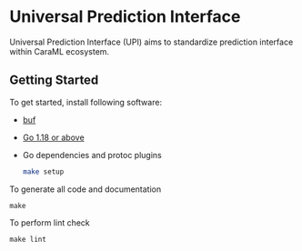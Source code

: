 # Universal Prediction Interface

Universal Prediction Interface (UPI) aims to standardize prediction interface within CaraML ecosystem.

## Getting Started

To get started, install following software:

- [buf](https://docs.buf.build/installation)
- [Go 1.18 or above](https://go.dev/doc/install)
- Go dependencies and protoc plugins

    ```bash
    make setup
    ```

To generate all code and documentation
```
make
```

To perform lint check
```
make lint
```
